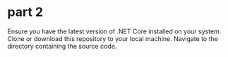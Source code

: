 # part 2
Ensure you have the latest version of .NET Core installed on your system.
Clone or download this repository to your local machine.
Navigate to the directory containing the source code.
